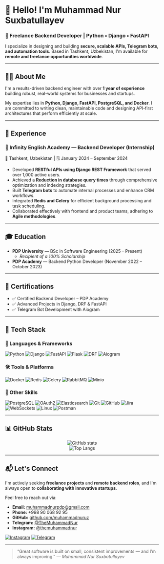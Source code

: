 # 👋 Hello! I'm Muhammad Nur Suxbatullayev

### 🎯 Freelance Backend Developer | Python • Django • FastAPI

I specialize in designing and building **secure, scalable APIs, Telegram bots, and automation tools**. Based in Tashkent, Uzbekistan, I'm available for **remote and freelance opportunities worldwide**.

---

## 👨‍💻 About Me

I'm a results-driven backend engineer with over **1 year of experience** building robust, real-world systems for businesses and startups.

My expertise lies in **Python, Django, FastAPI, PostgreSQL, and Docker**. I am committed to writing clean, maintainable code and designing API-first architectures that perform efficiently at scale.

---

## 💼 Experience

### 🏢 Infinity English Academy — Backend Developer (Internship)
📍 Tashkent, Uzbekistan | 🗓️ January 2024 – September 2024

* Developed **RESTful APIs using Django REST Framework** that served over 1,000 active users.
* Achieved a **Reduction in database query times** through comprehensive optimization and indexing strategies.
* Built **Telegram bots** to automate internal processes and enhance CRM workflows.
* Integrated **Redis and Celery** for efficient background processing and task scheduling.
* Collaborated effectively with frontend and product teams, adhering to **Agile methodologies**.

---

## 🎓 Education

* **PDP University** — BSc in Software Engineering (2025 – Present)
    * *Recipient of a 100% Scholarship*
* **PDP Academy** — Backend Python Developer (November 2022 – October 2023)

---

## 📜 Certifications

* ✅ Certified Backend Developer – PDP Academy
* ✅ Advanced Projects in Django, DRF & FastAPI
* ✅ Telegram Bot Development with Aiogram

---

## 🧰 Tech Stack

### 🔧 Languages & Frameworks
![Python](https://img.shields.io/badge/Python-3776AB?style=flat-square&logo=python&logoColor=white)
![Django](https://img.shields.io/badge/Django-092E20?style=flat-square&logo=django&logoColor=white)
![FastAPI](https://img.shields.io/badge/FastAPI-009688?style=flat-square&logo=fastapi&logoColor=white)
![Flask](https://img.shields.io/badge/Flask-000000?style=flat-square&logo=flask&logoColor=white)
![DRF](https://img.shields.io/badge/DRF-FF3C50?style=flat-square&logo=django&logoColor=white)
![Aiogram](https://img.shields.io/badge/Aiogram-2B4F60?style=flat-square&logo=telegram&logoColor=white)

### 🛠 Tools & Platforms
![Docker](https://img.shields.io/badge/Docker-2496ED?style=flat-square&logo=docker&logoColor=white)
![Redis](https://img.shields.io/badge/Redis-DC382D?style=flat-square&logo=redis&logoColor=white)
![Celery](https://img.shields.io/badge/Celery-37814A?style=flat-square&logo=celery&logoColor=white)
![RabbitMQ](https://img.shields.io/badge/RabbitMQ-FF6600?style=flat-square&logo=rabbitmq&logoColor=white)
![Minio](https://img.shields.io/badge/Minio-00A5E0?style=flat-square&logo=minio&logoColor=white)

### 🧠 Other Skills
![PostgreSQL](https://img.shields.io/badge/PostgreSQL-4169E1?style=flat-square&logo=postgresql&logoColor=white)
![OAuth2](https://img.shields.io/badge/OAuth2-673AB7?style=flat-square&logo=oauth&logoColor=white)
![Elasticsearch](https://img.shields.io/badge/Elasticsearch-005571?style=flat-square&logo=elasticsearch&logoColor=white)
![Git](https://img.shields.io/badge/Git-F05032?style=flat-square&logo=git&logoColor=white)
![GitHub](https://img.shields.io/badge/GitHub-181717?style=flat-square&logo=github&logoColor=white)
![Jira](https://img.shields.io/badge/Jira-0052CC?style=flat-square&logo=jira&logoColor=white)
![WebSockets](https://img.shields.io/badge/WebSockets-000000?style=flat-square&logo=websockets&logoColor=white)
![Linux](https://img.shields.io/badge/Linux-FCC624?style=flat-square&logo=linux&logoColor=black)
![Postman](https://img.shields.io/badge/Postman-FF6C37?style=flat-square&logo=postman&logoColor=white)

---

## 📊 GitHub Stats

<p align="center">
  <img src="https://github-readme-stats.vercel.app/api?username=muhammadnuruz&show_icons=true&theme=tokyonight&hide_title=true&count_private=true&hide=prs" alt="GitHub stats" />
  <br/>
  <img src="https://github-readme-stats.vercel.app/api/top-langs/?username=muhammadnuruz&layout=compact&theme=tokyonight" alt="Top Langs" />
</p>

---

## 📬 Let's Connect

I'm actively seeking **freelance projects** and **remote backend roles**, and I'm always open to **collaborating with innovative startups**.

Feel free to reach out via:

* **Email:** muhammadnurpdp@gmail.com
* **Phone:** +998 90 068 92 95
* **GitHub:** [github.com/muhammadnuruz](https://github.com/muhammadnuruz)
* **Telegram:** [@TheMuhammadNur](https://t.me/themuhammadnur)
* **Instagram:** [@themuhammadnur](https://instagram.com/themuhammadnur)

[![Instagram](https://img.shields.io/badge/Instagram-E4405F?logo=instagram&logoColor=white&style=for-the-badge)](https://www.instagram.com/themuhammadnur/)
[![Telegram](https://img.shields.io/badge/Telegram-0088CC?logo=telegram&logoColor=white&style=for-the-badge)](https://t.me/themuhammadnur)

---

> “Great software is built on small, consistent improvements — and I’m always improving.”
> — *Muhammad Nur Suxbatullayev*
